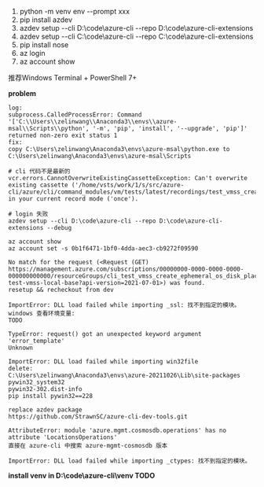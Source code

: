 1. python -m venv env --prompt xxx
2. pip install azdev
3. azdev setup --cli D:\code\azure-cli --repo D:\code\azure-cli-extensions
4. azdev setup --cli C:\code\azure-cli --repo C:\code\azure-cli-extensions
5. pip install nose
6. az login
7. az account show

[comment]: <> (2. .\20211026\Scripts\activate)
[comment]: <> (3. copy C:\Users\zelinwang\Anaconda3\envs\xxx\python.exe to C:\Users\zelinwang\Anaconda3\envs\xxx\Scripts 暂时不支持py3.10)
[comment]: <> (7. rm pywin32_system32 && pywin32-302.dist-info)
[comment]: <> (8. pip install pywin32==228)

推荐Windows Terminal + PowerShell 7+

**problem**
```
log:
subprocess.CalledProcessError: Command '['C:\\Users\\zelinwang\\Anaconda3\\envs\\azure-msal\\Scripts\\python', '-m', 'pip', 'install', '--upgrade', 'pip']' returned non-zero exit status 1
fix:
copy C:\Users\zelinwang\Anaconda3\envs\azure-msal\python.exe to C:\Users\zelinwang\Anaconda3\envs\azure-msal\Scripts

# cli 代码不是最新的
vcr.errors.CannotOverwriteExistingCassetteException: Can't overwrite existing cassette ('/home/vsts/work/1/s/src/azure-cli/azure/cli/command_modules/vm/tests/latest/recordings/test_vmss_create_ephemeral_os_disk_placement.yaml') in your current record mode ('once').

# login 失败
azdev setup --cli D:\code\azure-cli --repo D:\code\azure-cli-extensions --debug

az account show
az account set -s 0b1f6471-1bf0-4dda-aec3-cb9272f09590

No match for the request (<Request (GET) https://management.azure.com/subscriptions/00000000-0000-0000-0000-000000000000/resourceGroups/cli_test_vmss_create_ephemeral_os_disk_placement000001/providers/Microsoft.Compute/virtualMachineScaleSets/cli-test-vmss-local-base?api-version=2021-07-01>) was found.
resetup && recheckout from dev

ImportError: DLL load failed while importing _ssl: 找不到指定的模块。
windows 查看环境变量:
TODO 

TypeError: request() got an unexpected keyword argument 'error_template'
Unknown

ImportError: DLL load failed while importing win32file
delete:
C:\Users\zelinwang\Anaconda3\envs\azure-20211026\Lib\site-packages
pywin32_system32
pywin32-302.dist-info
pip install pywin32==228

replace azdev package
https://github.com/StrawnSC/azure-cli-dev-tools.git

AttributeError: module 'azure.mgmt.cosmosdb.operations' has no attribute 'LocationsOperations'
直接在 azure-cli 中搜索 azure-mgmt-cosmosdb 版本

ImportError: DLL load failed while importing _ctypes: 找不到指定的模块。

```

**install venv in D:\code\azure-cli\venv TODO**